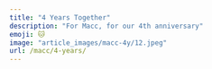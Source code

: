 ```yaml
---
title: "4 Years Together"
description: "For Macc, for our 4th anniversary"
emoji: 🐱
image: "article_images/macc-4y/12.jpeg"
url: /macc/4-years/
---
```

